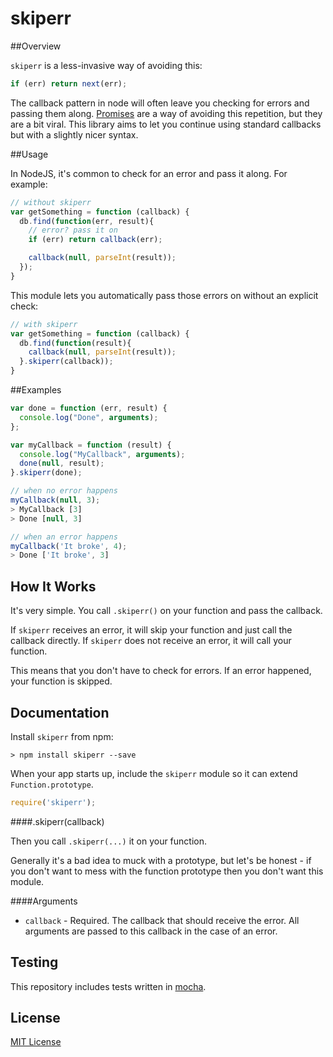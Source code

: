 
# skiperr

##Overview

`skiperr` is a less-invasive way of avoiding this:

```javascript
if (err) return next(err);
```

The callback pattern in node will often leave you checking for errors and passing them along. [Promises](https://www.promisejs.org/) are a way of avoiding this repetition, but they are a bit viral. This library aims to let you continue using standard callbacks but with a slightly nicer syntax.


##Usage

In NodeJS, it's common to check for an error and pass it along. For example:

```javascript
// without skiperr
var getSomething = function (callback) {
  db.find(function(err, result){
    // error? pass it on
    if (err) return callback(err);

    callback(null, parseInt(result));
  });
}
```

This module lets you automatically pass those errors on without an explicit check:

```javascript
// with skiperr
var getSomething = function (callback) {
  db.find(function(result){
    callback(null, parseInt(result));
  }.skiperr(callback));
}
```


##Examples

```javascript
var done = function (err, result) {
  console.log("Done", arguments);
};

var myCallback = function (result) {
  console.log("MyCallback", arguments);
  done(null, result);
}.skiperr(done);

// when no error happens
myCallback(null, 3);
> MyCallback [3]
> Done [null, 3]

// when an error happens
myCallback('It broke', 4);
> Done ['It broke', 3]
```
    
## How It Works

It's very simple. You call `.skiperr()` on your function and pass the callback.

If `skiperr` receives an error, it will skip your function and just call the callback directly. If `skiperr` does not receive an error, it will call your function.

This means that you don't have to check for errors. If an error happened, your function is skipped.

## Documentation

Install `skiperr` from npm:

    > npm install skiperr --save

When your app starts up, include the `skiperr` module so it can extend `Function.prototype`.

```javascript
require('skiperr');
```

####.skiperr(callback)

Then you call `.skiperr(...)` it on your function.

Generally it's a bad idea to muck with a prototype, but let's be honest - if you don't want to mess with the function prototype then you don't want this module.

####Arguments

 - `callback` - Required. The callback that should receive the error. All arguments are passed to this callback in the case of an error.
 

## Testing

This repository includes tests written in [mocha](http://visionmedia.github.io/mocha/).
 

## License

[MIT License](http://en.wikipedia.org/wiki/MIT_License)
    
    